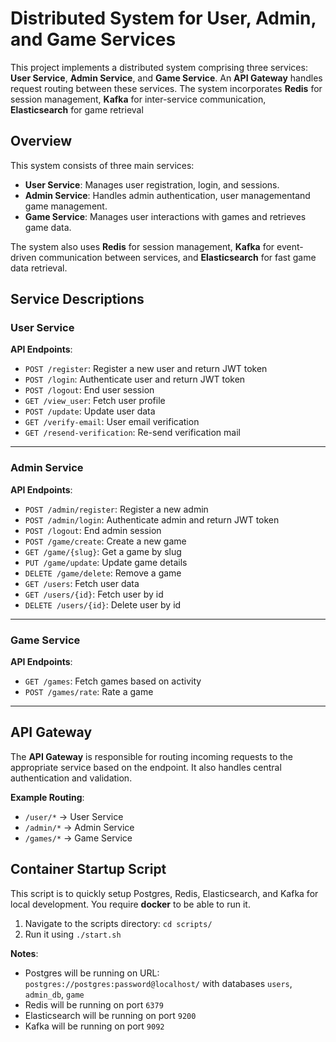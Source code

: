 # Distributed System for User, Admin, and Game Services

This project implements a distributed system comprising three services: **User Service**, **Admin Service**, and **Game Service**. An **API Gateway** handles request routing between these services. The system incorporates **Redis** for session management, **Kafka** for inter-service communication, **Elasticsearch** for game retrieval

## Overview

This system consists of three main services:
- **User Service**: Manages user registration, login, and sessions.
- **Admin Service**: Handles admin authentication, user managementand game management.
- **Game Service**: Manages user interactions with games and retrieves game data.

The system also uses **Redis** for session management, **Kafka** for event-driven communication between services, and **Elasticsearch** for fast game data retrieval. 

## Service Descriptions

### User Service

**API Endpoints**:
- `POST /register`: Register a new user and return JWT token
- `POST /login`: Authenticate user and return JWT token
- `POST /logout`: End user session
- `GET /view_user`: Fetch user profile
- `POST /update`: Update user data
- `GET /verify-email`: User email verification
- `GET /resend-verification`: Re-send verification mail

-----

### Admin Service

**API Endpoints**:
- `POST /admin/register`: Register a new admin
- `POST /admin/login`: Authenticate admin and return JWT token
- `POST /logout`: End admin session
- `POST /game/create`: Create a new game
- `GET /game/{slug}`: Get a game by slug
- `PUT /game/update`: Update game details
- `DELETE /game/delete`: Remove a game
- `GET /users`: Fetch user data
- `GET /users/{id}`: Fetch user by id
- `DELETE /users/{id}`: Delete user by id

-----

### Game Service

**API Endpoints**:
- `GET /games`: Fetch games based on activity
- `POST /games/rate`: Rate a game

-----

## API Gateway

The **API Gateway** is responsible for routing incoming requests to the appropriate service based on the endpoint. It also handles central authentication and validation.

**Example Routing**:
- `/user/*` → User Service
- `/admin/*` → Admin Service
- `/games/*` → Game Service

## Container Startup Script
This script is to quickly setup Postgres, Redis, Elasticsearch, and Kafka for local development. You require **docker** to be able to run it.

1. Navigate to the scripts directory: `cd scripts/`
2. Run it using `./start.sh`

**Notes**:
- Postgres will be running on URL: `postgres://postgres:password@localhost/` with databases `users`, `admin_db`, `game`
- Redis will be running on port `6379`
- Elasticsearch will be running on port `9200`
- Kafka will be running on port `9092`
